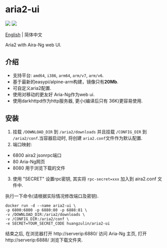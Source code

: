 # aria2-ui
[![](https://images.microbadger.com/badges/version/huangzulin/aria2-ui.svg)](https://microbadger.com/images/huangzulin/aria2-ui "Get your own version badge on microbadger.com")
[![](https://images.microbadger.com/badges/image/huangzulin/aria2-ui.svg)](https://microbadger.com/images/huangzulin/aria2-ui "Get your own image badge on microbadger.com")

[English](https://github.com/huangzulin/aria2-ui) | 简体中文

Aria2 with Aira-Ng web UI.

## 介绍
* 支持平台: `amd64`, `i386`, `arm64`, `arm/v7`, `arm/v6`.
* 基于最新的easypi/alpine-arm构建，镜像只有**20Mb**.
* 可自定义aria2配置.
* 使用对移动的更友好 Aria-Ng作为web ui.
* 使用darkhttpd作为http服务器, 更小(编译后只有 36K)更容易使用.

## 安装
1. 挂载 `/DOWNLOAD_DIR` 到 `/aria2/downloads` 并且挂载 `/CONFIG_DIR` 到 `/aria2/conf`.当容器启动时, 将创建  `aria2.conf`文件作为默认配置.
2. 端口映射:
  * 6800 aira2 jsonrpc端口
  * 80 Aria-Ng网页
  * 8080 用于浏览下载的文件
3. 使用 "SECRET" 设置rpc密钥, 其实将 `rpc-secret=xxx` 加入到 aira2.conf 文件中.

执行一下命令(请根据实际情况修改端口及密钥).
```
docker run -d --name aria2-ui \
-p 6800:6800 -p 6880:80 -p 6888:81 \
-v /DOWNLOAD_DIR:/aria2/downloads \
-v /CONFIG_DIR:/aria2/conf \
-e SECRET=YOUR_SECRET_CODE huangzulin/aria2-ui
```
结束之后, 在浏览器打开 http://serverip:6880/ 访问 Aria-Ng 主页, 打开 http://serverip:6888/ 浏览下载文件夹.
